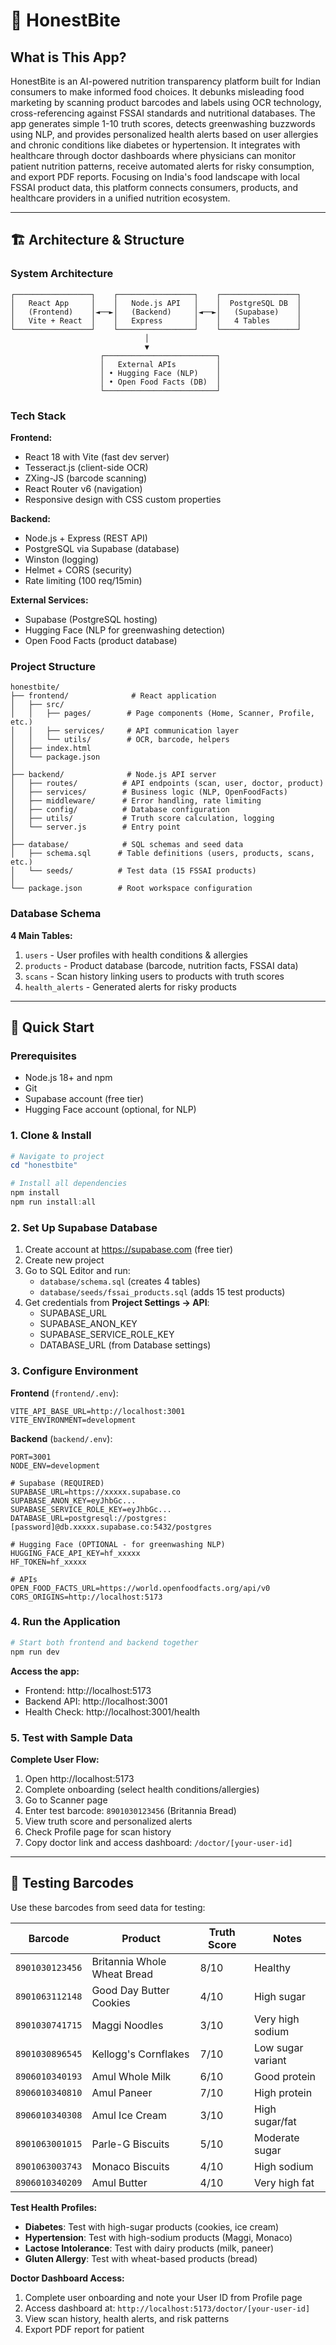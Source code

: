 # 🥗 HonestBite

## What is This App?

HonestBite is an AI-powered nutrition transparency platform built for Indian consumers to make informed food choices. It debunks misleading food marketing by scanning product barcodes and labels using OCR technology, cross-referencing against FSSAI standards and nutritional databases. The app generates simple 1-10 truth scores, detects greenwashing buzzwords using NLP, and provides personalized health alerts based on user allergies and chronic conditions like diabetes or hypertension. It integrates with healthcare through doctor dashboards where physicians can monitor patient nutrition patterns, receive automated alerts for risky consumption, and export PDF reports. Focusing on India's food landscape with local FSSAI product data, this platform connects consumers, products, and healthcare providers in a unified nutrition ecosystem.

---

## 🏗️ Architecture & Structure

### System Architecture

```
┌─────────────────┐    ┌─────────────────┐    ┌─────────────────┐
│   React App     │    │   Node.js API   │    │  PostgreSQL DB  │
│   (Frontend)    │◄──►│   (Backend)     │◄──►│   (Supabase)    │
│   Vite + React  │    │   Express       │    │   4 Tables      │
└─────────────────┘    └─────────────────┘    └─────────────────┘
                              │
                              ▼
                    ┌─────────────────────────┐
                    │   External APIs         │
                    │ • Hugging Face (NLP)    │
                    │ • Open Food Facts (DB)  │
                    └─────────────────────────┘
```

### Tech Stack

**Frontend:**
- React 18 with Vite (fast dev server)
- Tesseract.js (client-side OCR)
- ZXing-JS (barcode scanning)
- React Router v6 (navigation)
- Responsive design with CSS custom properties

**Backend:**
- Node.js + Express (REST API)
- PostgreSQL via Supabase (database)
- Winston (logging)
- Helmet + CORS (security)
- Rate limiting (100 req/15min)

**External Services:**
- Supabase (PostgreSQL hosting)
- Hugging Face (NLP for greenwashing detection)
- Open Food Facts (product database)

### Project Structure

```
honestbite/
├── frontend/              # React application
│   ├── src/
│   │   ├── pages/        # Page components (Home, Scanner, Profile, etc.)
│   │   ├── services/     # API communication layer
│   │   └── utils/        # OCR, barcode, helpers
│   ├── index.html
│   └── package.json
│
├── backend/              # Node.js API server
│   ├── routes/          # API endpoints (scan, user, doctor, product)
│   ├── services/        # Business logic (NLP, OpenFoodFacts)
│   ├── middleware/      # Error handling, rate limiting
│   ├── config/          # Database configuration
│   ├── utils/           # Truth score calculation, logging
│   └── server.js        # Entry point
│
├── database/            # SQL schemas and seed data
│   ├── schema.sql      # Table definitions (users, products, scans, etc.)
│   └── seeds/          # Test data (15 FSSAI products)
│
└── package.json        # Root workspace configuration
```

### Database Schema

**4 Main Tables:**
1. `users` - User profiles with health conditions & allergies
2. `products` - Product database (barcode, nutrition facts, FSSAI data)
3. `scans` - Scan history linking users to products with truth scores
4. `health_alerts` - Generated alerts for risky products

---

## 🚀 Quick Start

### Prerequisites
- Node.js 18+ and npm
- Git
- Supabase account (free tier)
- Hugging Face account (optional, for NLP)

### 1. Clone & Install

```powershell
# Navigate to project
cd "honestbite"

# Install all dependencies
npm install
npm run install:all
```

### 2. Set Up Supabase Database

1. Create account at https://supabase.com (free tier)
2. Create new project
3. Go to SQL Editor and run:
   - `database/schema.sql` (creates 4 tables)
   - `database/seeds/fssai_products.sql` (adds 15 test products)
4. Get credentials from **Project Settings → API**:
   - SUPABASE_URL
   - SUPABASE_ANON_KEY
   - SUPABASE_SERVICE_ROLE_KEY
   - DATABASE_URL (from Database settings)

### 3. Configure Environment

**Frontend** (`frontend/.env`):
```env
VITE_API_BASE_URL=http://localhost:3001
VITE_ENVIRONMENT=development
```

**Backend** (`backend/.env`):
```env
PORT=3001
NODE_ENV=development

# Supabase (REQUIRED)
SUPABASE_URL=https://xxxxx.supabase.co
SUPABASE_ANON_KEY=eyJhbGc...
SUPABASE_SERVICE_ROLE_KEY=eyJhbGc...
DATABASE_URL=postgresql://postgres:[password]@db.xxxxx.supabase.co:5432/postgres

# Hugging Face (OPTIONAL - for greenwashing NLP)
HUGGING_FACE_API_KEY=hf_xxxxx
HF_TOKEN=hf_xxxxx

# APIs
OPEN_FOOD_FACTS_URL=https://world.openfoodfacts.org/api/v0
CORS_ORIGINS=http://localhost:5173
```

### 4. Run the Application

```powershell
# Start both frontend and backend together
npm run dev
```

**Access the app:**
- Frontend: http://localhost:5173
- Backend API: http://localhost:3001
- Health Check: http://localhost:3001/health

### 5. Test with Sample Data

**Complete User Flow:**
1. Open http://localhost:5173
2. Complete onboarding (select health conditions/allergies)
3. Go to Scanner page
4. Enter test barcode: `8901030123456` (Britannia Bread)
5. View truth score and personalized alerts
6. Check Profile page for scan history
7. Copy doctor link and access dashboard: `/doctor/[your-user-id]`

---

## 🧪 Testing Barcodes

Use these barcodes from seed data for testing:

| Barcode | Product | Truth Score | Notes |
|---------|---------|-------------|-------|
| `8901030123456` | Britannia Whole Wheat Bread | 8/10 | Healthy |
| `8901063112148` | Good Day Butter Cookies | 4/10 | High sugar |
| `8901030741715` | Maggi Noodles | 3/10 | Very high sodium |
| `8901030896545` | Kellogg's Cornflakes | 7/10 | Low sugar variant |
| `8906010340193` | Amul Whole Milk | 6/10 | Good protein |
| `8906010340810` | Amul Paneer | 7/10 | High protein |
| `8906010340308` | Amul Ice Cream | 3/10 | High sugar/fat |
| `8901063001015` | Parle-G Biscuits | 5/10 | Moderate sugar |
| `8901063003743` | Monaco Biscuits | 4/10 | High sodium |
| `8906010340209` | Amul Butter | 4/10 | Very high fat |

**Test Health Profiles:**
- **Diabetes**: Test with high-sugar products (cookies, ice cream)
- **Hypertension**: Test with high-sodium products (Maggi, Monaco)
- **Lactose Intolerance**: Test with dairy products (milk, paneer)
- **Gluten Allergy**: Test with wheat-based products (bread)

**Doctor Dashboard Access:**
1. Complete user onboarding and note your User ID from Profile page
2. Access dashboard at: `http://localhost:5173/doctor/[your-user-id]`
3. View scan history, health alerts, and risk patterns
4. Export PDF report for patient


